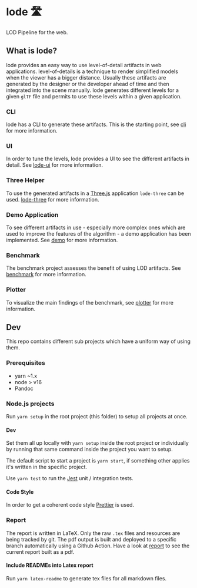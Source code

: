# lode 🛣
LOD Pipeline for the web.

## What is lode?

lode provides an easy way to use level-of-detail artifacts in web applications.
level-of-details is a technique to render simplified models when the viewer has a bigger distance.
Usually these artifacts are generated by the designer or the developer ahead of time and then integrated into the scene manually.
lode generates different levels for a given `glTF` file and permits to use these levels within a given application.

### CLI

lode has a CLI to generate these artifacts. This is the starting point, see [cli](./cli/README.md) for more information.
### UI

In order to tune the levels, lode provides a UI to see the different artifacts in detail. See [lode-ui](./lode-ui/README.md) for more information.

### Three Helper

To use the generated artifacts in a [Three.js](https://threejs.org/) application `lode-three` can be used. [lode-three](./lode-three/README.md) for more information.

### Demo Application

To see different artifacts in use - especially more complex ones which are used to improve the features of the algorithm - a demo application has been implemented. See [demo](./demo/README.md) for more information.

### Benchmark

The benchmark project assesses the benefit of using LOD artifacts. See [benchmark](./benchmark/README.md) for more information.

### Plotter

To visualize the main findings of the benchmark, see [plotter](./plotter/README.md) for more information.


## Dev

This repo contains different sub projects which have a uniform way of using them.

### Prerequisites
- yarn ~1.x
- node > v16
- Pandoc

### Node.js projects

Run `yarn setup` in the root project (this folder) to setup all projects at once.

#### Dev

Set them all up locally with `yarn setup` inside the root project or individually by running that same command inside the project you want to setup.

The default script to start a project is `yarn start`, if something other applies it's written in the specific project.

Use `yarn test` to run the [Jest](https://jestjs.io/) unit / integration tests.

#### Code Style

In order to get a coherent code style [Prettier](https://prettier.io/) is used.

### Report

The report is written in LaTeX. Only the raw `.tex` files and resources are being tracked by git.
The pdf output is built and deployed to a specific branch automatically using a Github Action.
Have a look at [report](https://github.com/kreativwebdesign/lode/blob/report/report.pdf) to see the current report built as a pdf.

#### Include READMEs into Latex report

Run `yarn latex-readme` to generate tex files for all markdown files.
